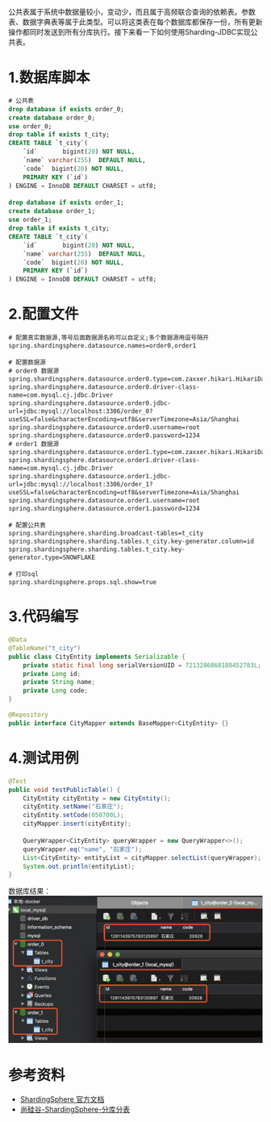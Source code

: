 公共表属于系统中数据量较小，变动少，而且属于高频联合查询的依赖表。参数表、数据字典表等属于此类型。可以将这类表在每个数据库都保存一份，所有更新操作都同时发送到所有分库执行。接下来看一下如何使用Sharding-JDBC实现公共表。

# 1.数据库脚本
```sql
# 公共表
drop database if exists order_0;
create database order_0;
use order_0;
drop table if exists t_city;
CREATE TABLE `t_city`(
    `id`       bigint(20) NOT NULL,
    `name` varchar(255)  DEFAULT NULL,
    `code`  bigint(20) NOT NULL,
    PRIMARY KEY (`id`)
) ENGINE = InnoDB DEFAULT CHARSET = utf8;

drop database if exists order_1;
create database order_1;
use order_1;
drop table if exists t_city;
CREATE TABLE `t_city`(
    `id`       bigint(20) NOT NULL,
    `name` varchar(255)  DEFAULT NULL,
    `code`  bigint(20) NOT NULL,
    PRIMARY KEY (`id`)
) ENGINE = InnoDB DEFAULT CHARSET = utf8;
```

# 2.配置文件
```properties
# 配置真实数据源,等号后面数据源名称可以自定义;多个数据源用逗号隔开
spring.shardingsphere.datasource.names=order0,order1

# 配置数据源
# order0 数据源
spring.shardingsphere.datasource.order0.type=com.zaxxer.hikari.HikariDataSource
spring.shardingsphere.datasource.order0.driver-class-name=com.mysql.cj.jdbc.Driver
spring.shardingsphere.datasource.order0.jdbc-url=jdbc:mysql://localhost:3306/order_0?useSSL=false&characterEncoding=utf8&serverTimezone=Asia/Shanghai
spring.shardingsphere.datasource.order0.username=root
spring.shardingsphere.datasource.order0.password=1234
# order1 数据源
spring.shardingsphere.datasource.order1.type=com.zaxxer.hikari.HikariDataSource
spring.shardingsphere.datasource.order1.driver-class-name=com.mysql.cj.jdbc.Driver
spring.shardingsphere.datasource.order1.jdbc-url=jdbc:mysql://localhost:3306/order_1?useSSL=false&characterEncoding=utf8&serverTimezone=Asia/Shanghai
spring.shardingsphere.datasource.order1.username=root
spring.shardingsphere.datasource.order1.password=1234

# 配置公共表
spring.shardingsphere.sharding.broadcast-tables=t_city
spring.shardingsphere.sharding.tables.t_city.key-generator.column=id
spring.shardingsphere.sharding.tables.t_city.key-generator.type=SNOWFLAKE

# 打印sql
spring.shardingsphere.props.sql.show=true
```

# 3.代码编写
```java
@Data
@TableName("t_city")
public class CityEntity implements Serializable {
    private static final long serialVersionUID = 7213286868188452783L;
    private Long id;
    private String name;
    private Long code;
}
```
```java
@Repository
public interface CityMapper extends BaseMapper<CityEntity> {}
```

# 4.测试用例
```java
@Test
public void testPublicTable() {
    CityEntity cityEntity = new CityEntity();
    cityEntity.setName("石家庄");
    cityEntity.setCode(050700L);
    cityMapper.insert(cityEntity);

    QueryWrapper<CityEntity> queryWrapper = new QueryWrapper<>();
    queryWrapper.eq("name", "石家庄");
    List<CityEntity> entityList = cityMapper.selectList(queryWrapper);
    System.out.println(entityList);
}
```
数据库结果：
![](https://raw.githubusercontent.com/lujiahao0708/PicRepo/master/blogPic/MySQL/MySQL%E6%89%A9%E5%B1%95/%E5%88%86%E5%BA%93%E5%88%86%E8%A1%A8/%E6%93%8D%E4%BD%9C%E5%85%AC%E5%85%B1%E8%A1%A8%E7%BB%93%E6%9E%9C.png)

# 参考资料
- [ShardingSphere 官方文档](https://shardingsphere.apache.org/document/current/cn/overview/)
- [尚硅谷-ShardingSphere-分库分表](https://www.bilibili.com/video/BV1Rz4y197Kq/)